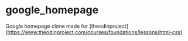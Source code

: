 # google_homepage

Google homepage clone made for [theodinproject] (https://www.theodinproject.com/courses/foundations/lessons/html-css)
